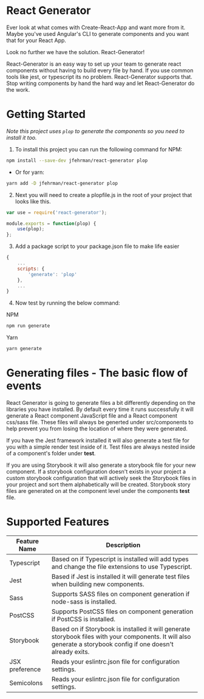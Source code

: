 # React Generator
Ever look at what comes with Create-React-App and want more from it.  Maybe you've used Angular's CLI to generate components and you want that for your React App.

Look no further we have the solution.  React-Generator!

React-Generator is an easy way to set up your team to generate react components without having to build every file by hand.  If you use common tools like jest, or typescript its no problem.  React-Generator supports that.  Stop writing components by hand the hard way and let React-Generator do the work.

# Getting Started
*Note this project uses `plop` to generate the components so you need to install it too.*
1.  To install this project you can run the following command for NPM:
```bash
npm install --save-dev jfehrman/react-generator plop
```
- Or for yarn:
```bash
yarn add -D jfehrman/react-generator plop
```

2. Next you will need to create a plopfile.js in the root of your project that looks like this.
```javascript
var use = require('react-generator');

module.exports = function(plop) {
    use(plop);
};
```
3. Add a package script to your package.json file to make life easier
```javascript
{
    ...
    scripts: {
        'generate': 'plop'
    },
    ...
}
```
4. Now test by running the below command:

NPM
```bash
npm run generate
```
Yarn
```bash
yarn generate
```

# Generating files - The basic flow of events
React Generator is going to generate files a bit differently depending on the libraries you have installed.  By default every time it runs successfully it will generate a React component JavaScript file and a React component css/sass file.  These files will always be generted under src/components to help prevent you from losing the location of where they were generated.

If you have the Jest framework installed it will also generate a test file for you with a simple render test inside of it.  Test files are always nested inside of a component's folder under __test__.

If you are using Storybook it will also generate a storybook file for your new component.   If a storybook configuration doesn't exists in your project a custom storybook configuration that will actively seek the Storybook files in your project and sort them alphabetically will be created.  Storybook story files are generated on at the component level under the components __test__ file.

# Supported Features
| Feature Name   | Description                                                                                                                                                       |
| -------------- | ----------------------------------------------------------------------------------------------------------------------------------------------------------------- |
| Typescript     | Based on if Typescript is installed will add types and change the file extensions to use Typescript.                                                              |
| Jest           | Based if Jest is installed it will generate test files when building new components.                                                                              |
| Sass           | Supports SASS files on component generation if node-sass is installed.                                                                                            |
| PostCSS        | Supports PostCSS files on component generation if PostCSS is installed.                                                                                           |
| Storybook      | Based on if Storybook is installed it will generate storybook files with your components.  It will also generate a storybook config if one doesn't already exits. |
| JSX preference | Reads your eslintrc.json file for configuration settings.
| Semicolons     | Reads your eslintrc.json file for configuration settings.
